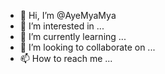 - 👋 Hi, I’m @AyeMyaMya
- 👀 I’m interested in ...
- 🌱 I’m currently learning ...
- 💞️ I’m looking to collaborate on ...
- 📫 How to reach me ...

<!---
AyeMyaMya/AyeMyaMya is a ✨ special ✨ repository because its `README.md` (this file) appears on your GitHub profile.
You can click the Preview link to take a look at your changes.
--->
